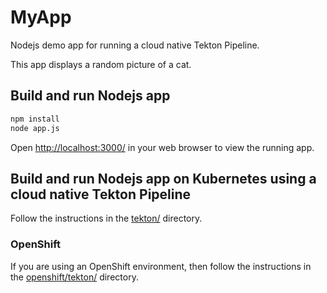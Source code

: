 
# MyApp

Nodejs demo app for running a cloud native Tekton Pipeline.

This app displays a random picture of a cat.

## Build and run Nodejs app

```bash
npm install
node app.js
```

Open [http://localhost:3000/](http://localhost:3000/) in your web browser to
view the running app.

## Build and run Nodejs app on Kubernetes using a cloud native Tekton Pipeline

Follow the instructions in the [tekton/](tekton/README.md) directory.

### OpenShift

If you are using an OpenShift environment, then follow the instructions in the [openshift/tekton/](openshift/tekton/README.md) directory.
